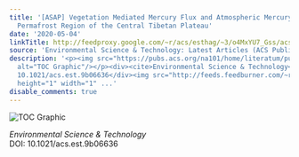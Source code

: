 ```yaml
---
title: '[ASAP] Vegetation Mediated Mercury Flux and Atmospheric Mercury in the Alpine
  Permafrost Region of the Central Tibetan Plateau'
date: '2020-05-04'
linkTitle: http://feedproxy.google.com/~r/acs/esthag/~3/o4MxYU7_Gss/acs.est.9b06636
source: 'Environmental Science & Technology: Latest Articles (ACS Publications)'
description: '<p><img src="https://pubs.acs.org/na101/home/literatum/publisher/achs/journals/content/esthag/0/esthag.ahead-of-print/acs.est.9b06636/20200504/images/medium/es9b06636_0006.gif"
  alt="TOC Graphic"/></p><div><cite>Environmental Science & Technology</cite></div><div>DOI:
  10.1021/acs.est.9b06636</div><img src="http://feeds.feedburner.com/~r/acs/esthag/~4/o4MxYU7_Gss"
  height="1" width="1" ...'
disable_comments: true
---
```

<p><img src="https://pubs.acs.org/na101/home/literatum/publisher/achs/journals/content/esthag/0/esthag.ahead-of-print/acs.est.9b06636/20200504/images/medium/es9b06636_0006.gif" alt="TOC Graphic"/></p><div><cite>Environmental Science & Technology</cite></div><div>DOI: 10.1021/acs.est.9b06636</div><img src="http://feeds.feedburner.com/~r/acs/esthag/~4/o4MxYU7_Gss" height="1" width="1" ...